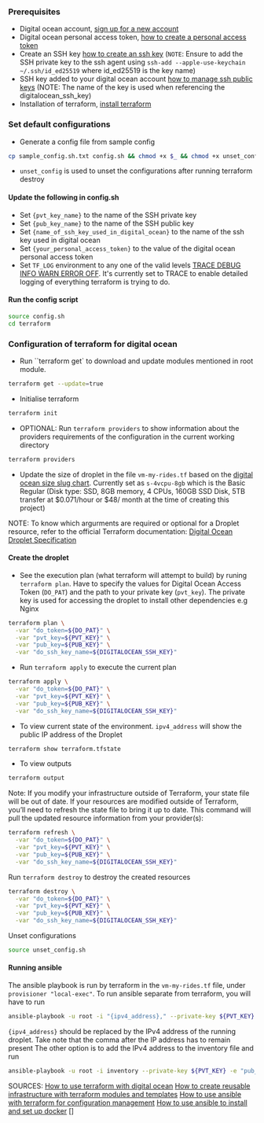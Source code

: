 ### Prerequisites

- Digital ocean account, [sign up for a new account](https://cloud.digitalocean.com/registrations/new)
- Digital ocean personal access token, [how to create a personal access token](https://docs.digitalocean.com/reference/api/create-personal-access-token/)
- Create an SSH key [how to create an ssh key](https://docs.github.com/en/authentication/connecting-to-github-with-ssh/generating-a-new-ssh-key-and-adding-it-to-the-ssh-agent) (`NOTE`: Ensure to add the SSH private key to the ssh agent using `ssh-add --apple-use-keychain ~/.ssh/id_ed25519` where id_ed25519 is the key name)
- SSH key added to your digital ocean account [how to manage ssh public keys](https://docs.digitalocean.com/platform/teams/upload-ssh-keys/) (NOTE: The name of the key is used when referencing the digitalocean_ssh_key)
- Installation of terraform, [install terraform](https://developer.hashicorp.com/terraform/tutorials/aws-get-started/install-cli)

### Set default configurations
- Generate a config file from sample config
```sh
cp sample_config.sh.txt config.sh && chmod +x $_ && chmod +x unset_config.sh
```
- `unset_config` is used to unset the configurations after running terraform destroy

#### Update the following in config.sh
- Set `{pvt_key_name}` to the name of the SSH private key
- Set `{pub_key_name}` to the name of the SSH public key
- Set `{name_of_ssh_key_used_in_digital_ocean}` to the name of the ssh key used in digital ocean
- Set `{your_personal_access_token}` to the value of the digital ocean personal access token
- Set `TF_LOG` environment to any one of the valid levels [TRACE DEBUG INFO WARN ERROR OFF](https://stackoverflow.com/questions/2031163/when-to-use-the-different-log-levels). It's currently set to TRACE to enable detailed logging of everything terraform is trying to do.

#### Run the config script
```sh
source config.sh
cd terraform
```

### Configuration of terraform for digital ocean
- Run ``terraform get` to download and update modules mentioned in root module.
```sh
terraform get --update=true
```
- Initialise terraform
```sh
terraform init
```
- OPTIONAL: Run `terraform providers` to show information about the providers requirements of the configuration in the current working directory
```sh
terraform providers
```

- Update the size of droplet in the file `vm-my-rides.tf` based on the [digital ocean size slug chart](https://slugs.do-api.dev/). Currently set as `s-4vcpu-8gb` which is the Basic Regular (Disk type: SSD, 8GB memory, 4 CPUs, 160GB SSD Disk, 5TB transfer at $0.071/hour or $48/ month at the time of creating this project)

NOTE: To know which argurments are required or optional for a Droplet resource, refer to the official Terraform documentation: [Digital Ocean Droplet Specification](http://www.terraform.io/docs/providers/do/r/droplet)

#### Create the droplet
- See the execution plan (what terraform will attempt to build) by runing `terraform plan`. Have to specify the values for Digital Ocean Access Token (`DO_PAT`) and the path to your private key (`pvt_key`). The private key is used for accessing the droplet to install other dependencies e.g Nginx
```sh
terraform plan \
  -var "do_token=${DO_PAT}" \
  -var "pvt_key=${PVT_KEY}" \
  -var "pub_key=${PUB_KEY}" \
  -var "do_ssh_key_name=${DIGITALOCEAN_SSH_KEY}"
```

- Run `terraform apply` to execute the current plan
```sh
terraform apply \
  -var "do_token=${DO_PAT}" \
  -var "pvt_key=${PVT_KEY}" \
  -var "pub_key=${PUB_KEY}" \
  -var "do_ssh_key_name=${DIGITALOCEAN_SSH_KEY}"
```

- To view current state of the environment. `ipv4_address` will show the public IP address of the Droplet
```sh
terraform show terraform.tfstate
```

- To view outputs
```sh
terraform output
```

Note: If you modify your infrastructure outside of Terraform, your state file will be out of date. If your resources are modified outside of Terraform, you’ll need to refresh the state file to bring it up to date. This command will pull the updated resource information from your provider(s):
```sh
terraform refresh \
  -var "do_token=${DO_PAT}" \
  -var "pvt_key=${PVT_KEY}" \
  -var "pub_key=${PUB_KEY}" \
  -var "do_ssh_key_name=${DIGITALOCEAN_SSH_KEY}"
```

Run `terraform destroy` to destroy the created resources
```sh
terraform destroy \
  -var "do_token=${DO_PAT}" \
  -var "pvt_key=${PVT_KEY}" \
  -var "pub_key=${PUB_KEY}" \
  -var "do_ssh_key_name=${DIGITALOCEAN_SSH_KEY}"
```

Unset configurations
```sh
source unset_config.sh
```

#### Running ansible
The ansible playbook is run by terraform in the `vm-my-rides.tf` file, under `provisioner "local-exec"`.
To run ansible separate from terraform, you will have to run
```sh
ansible-playbook -u root -i "{ipv4_address}," --private-key ${PVT_KEY} -e "pub_key=${PUB_KEY}" docker-install.yml
```
`{ipv4_address}` should be replaced by the IPv4 address of the running droplet. Take note that the comma after the IP address has to remain present The other option is to add the IPv4 address to the inventory file and run
```sh
ansible-playbook -u root -i inventory --private-key ${PVT_KEY} -e "pub_key=${PUB_KEY}" docker-install.yml
```


SOURCES:
[How to use terraform with digital ocean](https://www.digitalocean.com/community/tutorials/how-to-use-terraform-with-digitalocean)
[How to create reusable infrastructure with terraform modules and templates](https://www.digitalocean.com/community/tutorials/how-to-create-reusable-infrastructure-with-terraform-modules-and-templates)
[How to use ansible with terraform for configuration management](https://www.digitalocean.com/community/tutorials/how-to-use-ansible-with-terraform-for-configuration-management)
[How to use ansible to install and set up docker](https://www.digitalocean.com/community/tutorials/how-to-use-ansible-to-install-and-set-up-docker-on-ubuntu-20-04)
[]
